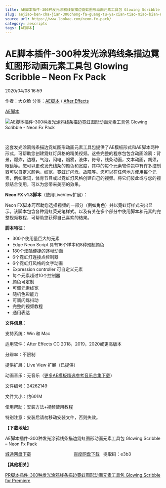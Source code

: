 ```yaml
---
title: AE脚本插件-300种发光涂鸦线条描边霓虹图形动画元素工具包 Glowing Scribble – Neon Fx Pack
slug: aejiao-ben-cha-jian-300chong-fa-guang-tu-ya-xian-tiao-miao-bian-ni-hong-tu-xing-dong-hua-yuan-su-gong-ju-bao-glowing-scribble-neon-fx-pack
source_url: https://www.lookae.com/neon-fx-pack/
category: aescripts
tags: [AE脚本]
---
```

# AE脚本插件-300种发光涂鸦线条描边霓虹图形动画元素工具包 Glowing Scribble – Neon Fx Pack

2020/04/08 16:59

作者：大众脸
分类：[AE脚本](https://www.lookae.com/after-effects/aescripts/) / [After Effects](https://www.lookae.com/after-effects/)

[AE脚本](https://www.lookae.com/tag/ae%e8%84%9a%e6%9c%ac/)

![AE脚本插件-300种发光涂鸦线条描边霓虹图形动画元素工具包 Glowing Scribble - Neon Fx Pack](https://www.lookae.com/wp-content/uploads/2020/04/Glowing-Scribble-Neon-Fx-Pack.jpg "AE脚本插件-300种发光涂鸦线条描边霓虹图形动画元素工具包 Glowing Scribble - Neon Fx Pack-LookAE.com")

﻿

这套发光涂鸦线条描边霓虹图形动画元素工具包提供了AE模板形式和AE脚本两种形式，可帮助您创建霓虹灯风格的精美视频。这些完整的程序包包含动画涂鸦：背景，爆炸，边框，气泡，闪电，烟雾，液体，符号，线条动画，文本动画，胡须，眼镜等。您可以更改发光线条的颜色和宽度，其中的每个元素软件包中有许多控制器可以自定义颜色，线宽，霓虹灯闪烁，故障等。您可以在任何地方使用每个元素，例如歌词，体育节目或以霓虹灯风格创建自己的视频。将它们彼此或与您的视频结合使用，可以为您带来美丽的效果。

**Neon FX v1.3脚本**（使用LiveView扩展）：

Neon FX脚本可帮助您选择视频的一部分（例如角色）并以霓虹灯样式突出显示。该脚本包含各种霓虹荧光笔样式。以及有关在多个部分中使用脚本和元素的完整视频教程，可帮助您获得自己喜欢的结果。

**脚本特征：**

* 300个使用量巨大的元素
* Edge Neon Script 具有16个样本和8种预制颜色
* 180个炫酷便捷的逐帧动画
* 6个霓虹灯连接点控制器
* 6个霓虹灯风格的文字动画
* Expression controller 可自定义元素
* 每个元素超过10个控制器
* 颜色可定制
* 可调元素线宽
* 随机色彩能力
* 可调闪烁抖动
* 完整的视频教程
* 通用表达

**文件信息：**

支持系统：Win 和 Mac

适用软件：After Effects CC 2018，2019，2020或更高版本

分辨率：不限制

提供扩展：Live View 扩展（已提供）

动画音乐：无音乐（[更多AE模板精选参考音乐合集下载](https://item.taobao.com/item.htm?spm=a1z10.1.w4004-2793089344.4.MUvxbV&id=37289930486)）

文件编号：24262149

文件大小：约601M

使用帮助：安装方法+视频使用教程

特别注意：安装后请勿移动安装文件，否则失效。

**【下载地址】**

AE脚本插件-300种发光涂鸦线条描边霓虹图形动画元素工具包 Glowing Scribble – Neon Fx Pack

[城通网盘下载](https://72k.us/file/680462-435876013)                                   [百度网盘下载](https://pan.baidu.com/s/1NmJvkKkuCiDrpoSgiVfWvw)   提取码：e3b3

**【其他相关】**

[PR脚本插件-300种发光涂鸦线条描边霓虹图形动画元素工具包 Glowing Scribble for Premiere](https://www.lookae.com/glowing-scribble/)

